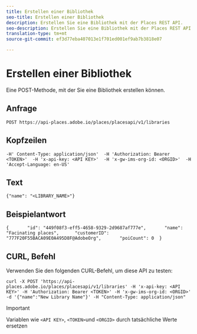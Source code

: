 ```yaml
---
title: Erstellen einer Bibliothek
seo-title: Erstellen einer Bibliothek
description: Erstellen Sie eine Bibliothek mit der Places REST API.
seo-description: Erstellen Sie eine Bibliothek mit der Places REST API.
translation-type: tm+mt
source-git-commit: ef3d77eba407013e1f701ed001ef9ab7b3818e07

---
```



# Erstellen einer Bibliothek

Eine POST-Methode, mit der Sie eine Bibliothek erstellen können.

## Anfrage

```text
POST https://api-places.adobe.io/places/placesapi/v1/libraries
```

## Kopfzeilen

```text
-H' Content-Type: application/json'  -H 'Authorization: Bearer <TOKEN>'  -H 'x-api-key: <API KEY>'  -H 'x-gw-ims-org-id: <ORGID>'  -H 'Accept-Language: en-US'
```

## Text

```text
{"name": "<LIBRARY_NAME>"}
```

## Beispielantwort

```text
{       "id": "449f08f3-eff5-4658-9329-2d9687af777e",       "name": "Facinating places",      "customerID": "777F20F55BACA09E0A495D8F@AdobeOrg",       "poiCount": 0  }
```

## CURL, Befehl

Verwenden Sie den folgenden CURL-Befehl, um diese API zu testen:

```text
curl -X POST 'https://api-places.adobe.io/places/placesapi/v1/libraries' -H 'x-api-key: <API KEY>' -H 'Authorization: Bearer <TOKEN>' -H 'x-gw-ims-org-id: <ORGID>' -d '{"name":"New Library Name"}' -H "Content-Type: application/json"
```

>[!IMPORTANT]
>
>Variablen wie `<API KEY>`, `<TOKEN>`und `<ORGID>` durch tatsächliche Werte ersetzen

